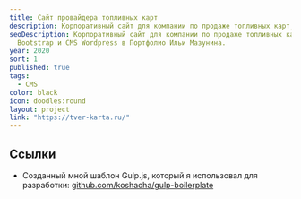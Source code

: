 ```yaml
---
title: Сайт провайдера топливных карт
description: Корпоративный сайт для компании по продаже топливных карт, созданный с использованием Bootstrap и CMS Wordpress.
seoDescription: Корпоративный сайт для компании по продаже топливных карт, созданный с использованием
  Bootstrap и CMS Wordpress в Портфолио Ильи Мазунина.
year: 2020
sort: 1
published: true
tags:
  - CMS
color: black
icon: doodles:round
layout: project
link: "https://tver-karta.ru/"
---
```


## Ссылки

- Созданный мной шаблон Gulp.js, который я использовал для разработки: [github.com/koshacha/gulp-boilerplate](https://github.com/koshacha/gulp-boilerplate)
